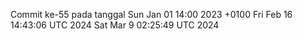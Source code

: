 Commit ke-55 pada tanggal Sun Jan 01 14:00 2023 +0100
Fri Feb 16 14:43:06 UTC 2024
Sat Mar  9 02:25:49 UTC 2024
